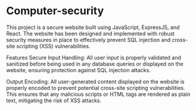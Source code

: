 # Computer-security
This project is a secure website built using JavaScript, ExpressJS, and React. The website has been designed and implemented with robust security measures in place to effectively prevent SQL injection and cross-site scripting (XSS) vulnerabilities.

Features
Secure Input Handling: All user input is properly validated and sanitized before being used in any database queries or displayed on the website, ensuring protection against SQL injection attacks.

Output Encoding: All user-generated content displayed on the website is properly encoded to prevent potential cross-site scripting vulnerabilities. This ensures that any malicious scripts or HTML tags are rendered as plain text, mitigating the risk of XSS attacks.
